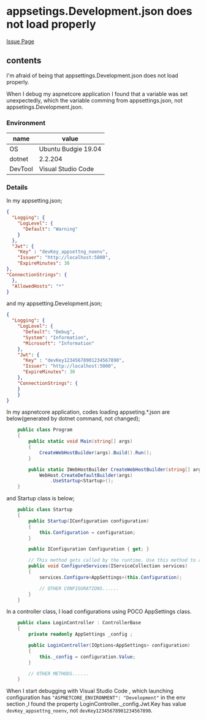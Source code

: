 # appsetings.Development.json does not load properly

[Issue Page](https://github.com/aspnet/AspNetCore/issues/11709)

## contents

I'm afraid of being that appsettings.Development.json does not load properly.

When I debug my aspnetcore application I found that a variable was set unexpectedly, which the variable comming from appsettings.json, not appsetings.Development.json.

### Environment

| name | value  |
|---|---|
| OS  | Ubuntu Budgie 19.04  |
| dotnet | 2.2.204 |
| DevTool | Visual Studio Code |

### Details

In my appsetting.json;

``` JSON
{
  "Logging": {
    "LogLevel": {
      "Default": "Warning"
    }
  },
  "Jwt": {
    "Key" : "devKey_appsettng_noenv",
    "Issuer": "http://localhost:5000",
    "ExpireMinutes": 30
},
"ConnectionStrings": {
  },
  "AllowedHosts": "*"
}
```

and my appsetting.Development.json;

``` JSON
{
  "Logging": {
    "LogLevel": {
      "Default": "Debug",
      "System": "Information",
      "Microsoft": "Information"
    },
    "Jwt": {
      "Key" : "devKey12345678901234567890",
      "Issuer": "http://localhost:5000",
      "ExpireMinutes": 30
    },
    "ConnectionStrings": {
    }
    }
}
```

In my aspnetcore application, codes loading appseting.*.json are below(generated by dotnet command, not changed);

``` C#
    public class Program
    {
        public static void Main(string[] args)
        {
            CreateWebHostBuilder(args).Build().Run();
        }

        public static IWebHostBuilder CreateWebHostBuilder(string[] args) =>
            WebHost.CreateDefaultBuilder(args)
                .UseStartup<Startup>();
    }
```

and Startup class is below;

``` C#
    public class Startup
    {
        public Startup(IConfiguration configuration)
        {
            this.Configuration = configuration;
        }

        public IConfiguration Configuration { get; }

        // This method gets called by the runtime. Use this method to add services to the container.
        public void ConfigureServices(IServiceCollection services)
        {
            services.Configure<AppSettings>(this.Configuration);

            // OTHER CONFIGURATIONS......
        }
    }
```

In a controller class, I load configurations using POCO AppSettings class.

``` C#
    public class LoginController : ControllerBase
    {
        private readonly AppSettings _config ;

        public LoginController(IOptions<AppSettings> configuration)
        {
            this._config = configuration.Value;
        }

        // OTHER METHODS......
    }
```

When I start debugging with Visual Studio Code , which launching configuration has ``"ASPNETCORE_ENVIRONMENT": "Development"`` in the env section ,I found the property LoginController._config.Jwt.Key has value ``devKey_appsettng_noenv``, not ``devKey12345678901234567890``.
